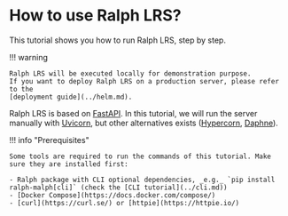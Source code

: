 # How to use Ralph LRS?

This tutorial shows you how to run Ralph LRS, step by step.

!!! warning

    Ralph LRS will be executed locally for demonstration purpose.
    If you want to deploy Ralph LRS on a production server, please refer to the 
    [deployment guide](../helm.md).

Ralph LRS is based on [FastAPI](https://fastapi.tiangolo.com/). In this tutorial, we
will run the server manually with [Uvicorn](https://www.uvicorn.org/), but other
alternatives exists ([Hypercorn](https://pgjones.gitlab.io/hypercorn/),
[Daphne](https://github.com/django/daphne)).

!!! info "Prerequisites"

    Some tools are required to run the commands of this tutorial. Make sure they are installed first:

    - Ralph package with CLI optional dependencies, _e.g._ `pip install ralph-malph[cli]` (check the [CLI tutorial](../cli.md))
    - [Docker Compose](https://docs.docker.com/compose/)
    - [curl](https://curl.se/) or [httpie](https://httpie.io/)
